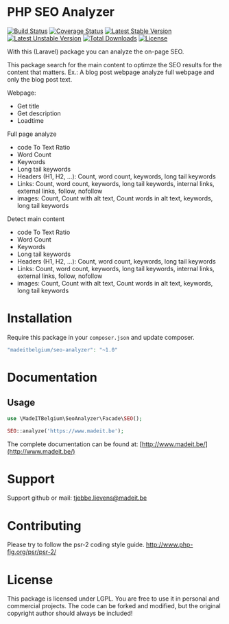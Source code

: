 # PHP SEO Analyzer
[![Build Status](https://travis-ci.org/madeITBelgium/SEO-Analyzer.svg?branch=master)](https://travis-ci.org/madeITBelgium/SEO-Analyzer)
[![Coverage Status](https://coveralls.io/repos/github/madeITBelgium/SEO-Analyzer/badge.svg?branch=master)](https://coveralls.io/github/madeITBelgium/SEO-Analyzer?branch=master)
[![Latest Stable Version](https://poser.pugx.org/madeITBelgium/SEO-Analyzer/v/stable.svg)](https://packagist.org/packages/madeITBelgium/SEO-Analyzer)
[![Latest Unstable Version](https://poser.pugx.org/madeITBelgium/SEO-Analyzer/v/unstable.svg)](https://packagist.org/packages/madeITBelgium/SEO-Analyzer)
[![Total Downloads](https://poser.pugx.org/madeITBelgium/SEO-Analyzer/d/total.svg)](https://packagist.org/packages/madeITBelgium/SEO-Analyzer)
[![License](https://poser.pugx.org/madeITBelgium/SEO-Analyzer/license.svg)](https://packagist.org/packages/madeITBelgium/SEO-Analyzer)

With this (Laravel) package you can analyze the on-page SEO.

This package search for the main content to optimze the SEO results for the content that matters. Ex.: A blog post webpage analyze full webpage and only the blog post text.

Webpage:
- Get title
- Get description
- Loadtime

Full page analyze
- code To Text Ratio
- Word Count
- Keywords
- Long tail keywords
- Headers (H1, H2, ...): Count, word count, keywords, long tail keywords
- Links: Count, word count, keywords, long tail keywords, internal links, external links, follow, nofollow
- images: Count, Count with alt text, Count words in alt text, keywords, long tail keywords
 
Detect main content
- code To Text Ratio
- Word Count
- Keywords
- Long tail keywords
- Headers (H1, H2, ...): Count, word count, keywords, long tail keywords
- Links: Count, word count, keywords, long tail keywords, internal links, external links, follow, nofollow
- images: Count, Count with alt text, Count words in alt text, keywords, long tail keywords
 

# Installation

Require this package in your `composer.json` and update composer.

```php
"madeitbelgium/seo-analyzer": "~1.0"
```

# Documentation
## Usage
```php
use \MadeITBelgium\SeoAnalyzer\Facade\SEO();

SEO::analyze('https://www.madeit.be');
```

The complete documentation can be found at: [http://www.madeit.be/](http://www.madeit.be/)


# Support
Support github or mail: tjebbe.lievens@madeit.be

# Contributing
Please try to follow the psr-2 coding style guide. http://www.php-fig.org/psr/psr-2/

# License
This package is licensed under LGPL. You are free to use it in personal and commercial projects. The code can be forked and modified, but the original copyright author should always be included!
